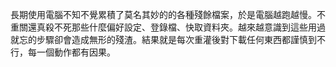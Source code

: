 
長期使用電腦不知不覺累積了莫名其妙的的各種殘餘檔案，於是電腦越跑越慢。不重關還真殺不死那些什麼偏好設定、登錄檔、快取資料夾。越來越意識到這些用過就忘的步驟卻會造成無形的殘渣。結果就是每次重灌後對下載任何東西都謹慎到不行，每一個動作都有因果。